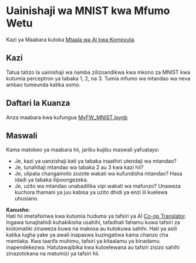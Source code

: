 <!--
CO_OP_TRANSLATOR_METADATA:
{
  "original_hash": "48fdd704d483e19bc3d7464074c9fcbe",
  "translation_date": "2025-08-25T21:00:40+00:00",
  "source_file": "lessons/3-NeuralNetworks/04-OwnFramework/lab/README.md",
  "language_code": "sw"
}
-->
# Uainishaji wa MNIST kwa Mfumo Wetu

Kazi ya Maabara kutoka [Mtaala wa AI kwa Kompyuta](https://github.com/microsoft/ai-for-beginners).

## Kazi

Tatua tatizo la uainishaji wa namba zilizoandikwa kwa mkono za MNIST kwa kutumia perceptron ya tabaka 1, 2, na 3. Tumia mfumo wa mtandao wa neva ambao tumeunda katika somo.

## Daftari la Kuanza

Anza maabara kwa kufungua [MyFW_MNIST.ipynb](../../../../../../lessons/3-NeuralNetworks/04-OwnFramework/lab/MyFW_MNIST.ipynb)

## Maswali

Kama matokeo ya maabara hii, jaribu kujibu maswali yafuatayo:

- Je, kazi ya uanzishaji kati ya tabaka inaathiri utendaji wa mtandao?
- Je, tunahitaji mtandao wa tabaka 2 au 3 kwa kazi hii?
- Je, ulipata changamoto zozote wakati wa kufundisha mtandao? Hasa idadi ya tabaka ilipoongezeka.
- Je, uzito wa mtandao unabadilika vipi wakati wa mafunzo? Unaweza kuchora thamani ya juu kabisa ya uzito dhidi ya enzi ili kuelewa uhusiano.

**Kanusho**:  
Hati hii imetafsiriwa kwa kutumia huduma ya tafsiri ya AI [Co-op Translator](https://github.com/Azure/co-op-translator). Ingawa tunajitahidi kuhakikisha usahihi, tafadhali fahamu kuwa tafsiri za kiotomatiki zinaweza kuwa na makosa au kutokuwa sahihi. Hati ya asili katika lugha yake ya awali inapaswa kuzingatiwa kama chanzo cha mamlaka. Kwa taarifa muhimu, tafsiri ya kitaalamu ya binadamu inapendekezwa. Hatutawajibika kwa kutoelewana au tafsiri zisizo sahihi zinazotokana na matumizi ya tafsiri hii.